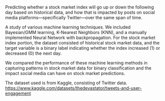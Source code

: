 Predicting whether a stock market index will go up or down the following day based on historical data, and how that is impacted by posts on social media platforms—specifically Twitter—over the same span of time. 

A study of various machine learning techniques.
We included Bayesian/GMM learning, K-Nearest Neighbors (KNN), and a manually implemented Neural Network with backpropagation. 
For the stock market index portion, the dataset consisted of historical stock market data, and the target variable is a binary label indicating whether the index increased (1) or decreased (0) the next day. 

We compared the performance of these machine learning methods in capturing patterns in stock market data for binary classification and the impact social media can have on stock market predictions. 

The dataset used is from Kaggle, consisting of Twitter data. https://www.kaggle.com/datasets/thedevastator/tweets-and-user-engagement

